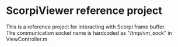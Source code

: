 # ScorpiViewer reference project
This is a reference project for interacting with Scorpi frame buffer.  
The communication socket name is hardcoded as "/tmp/vm_sock" in ViewController.m
